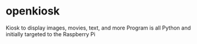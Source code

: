 # openkiosk
Kiosk to display images, movies, text, and more
Program is all Python and initially targeted to the Raspberry Pi
